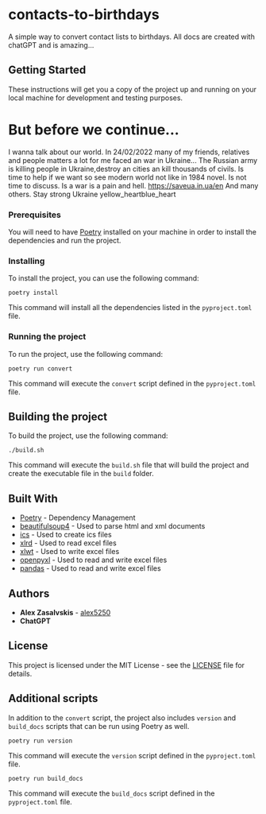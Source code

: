 # contacts-to-birthdays

A simple way to convert contact lists to birthdays. All docs are created with chatGPT and is amazing...

## Getting Started

These instructions will get you a copy of the project up and running on your local machine for development and testing purposes.

# But before we continue... 
I wanna talk about our world. In 24/02/2022 many of my friends, relatives and people matters a lot for me faced an war in Ukraine... The Russian army is killing people in Ukraine,destroy an cities an kill thousands of civils. Is time to help if we want so see modern world not like in 1984 novel. Is not time to discuss. Is a war is a pain and hell. https://saveua.in.ua/en And many others. Stay strong Ukraine yellow_heartblue_heart

### Prerequisites

You will need to have [Poetry](https://python-poetry.org/) installed on your machine in order to install the dependencies and run the project.

### Installing

To install the project, you can use the following command:

```
poetry install
```
This command will install all the dependencies listed in the `pyproject.toml` file.

### Running the project

To run the project, use the following command:

```
poetry run convert
```
This command will execute the `convert` script defined in the `pyproject.toml` file.

## Building the project

To build the project, use the following command:
```
./build.sh
```

This command will execute the `build.sh` file that will build the project and create the executable file in the `build` folder.

## Built With

* [Poetry](https://python-poetry.org/) - Dependency Management
* [beautifulsoup4](https://pypi.org/project/beautifulsoup4/) - Used to parse html and xml documents
* [ics](https://pypi.org/project/ics/) - Used to create ics files
* [xlrd](https://pypi.org/project/xlrd/) - Used to read excel files
* [xlwt](https://pypi.org/project/xlwt/) - Used to write excel files
* [openpyxl](https://pypi.org/project/openpyxl/) - Used to read and write excel files
* [pandas](https://pypi.org/project/pandas/) - Used to read and write excel files

## Authors

* **Alex Zasalvskis** - [alex5250](https://github.com/alex5250)
* **ChatGPT**

## License

This project is licensed under the MIT License - see the [LICENSE](https://chat.openai.com/LICENSE) file for details.

## Additional scripts

In addition to the `convert` script, the project also includes `version` and `build_docs` scripts that can be run using Poetry as well.

```
poetry run version
```

This command will execute the `version` script defined in the `pyproject.toml` file.

```
poetry run build_docs
```

This command will execute the `build_docs` script defined in the `pyproject.toml` file.
